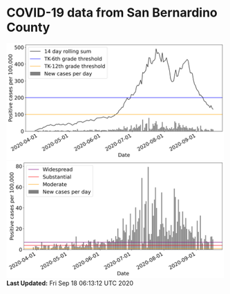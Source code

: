 # COVID-19 data from San Bernardino County
![image1](plots/graph.png)
![image2](plots/classification.png)
**Last Updated:** Fri Sep 18 06:13:12 UTC 2020